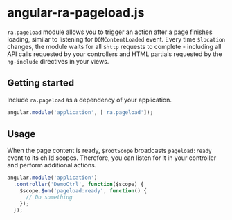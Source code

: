angular-ra-pageload.js
======================

`ra.pageload` module allows you to trigger an action after a page finishes loading, similar to listening for `DOMContentLoaded` event. Every time `$location` changes, the module waits for all `$http` requests to complete - including all API calls requested by your controllers and HTML partials requested by the `ng-include` directives in your views.

## Getting started

Include `ra.pageload` as a dependency of your application.

```javascript
angular.module('application', ['ra.pageload']);
```

## Usage

When the page content is ready, `$rootScope` broadcasts `pageload:ready` event to its child scopes. Therefore, you can listen for it in your controller and perform additional actions.

```javascript
angular.module('application')
  .controller('DemoCtrl', function($scope) {
    $scope.$on('pageload:ready', function() {
      // Do something
    });
  });
```
